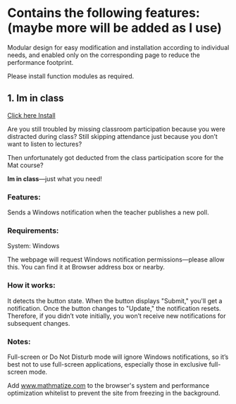 # Contains the following features: (maybe more will be added as I use)

Modular design for easy modification and installation according to individual needs, and enabled only on the corresponding page to reduce the performance footprint.

Please install function modules as required.

## 1. Im in class

[Click here Install](https://github.com/wuyilingwei/MyUserScript/raw/main/userjs/mathmatize/Im_in_class.user.js)

Are you still troubled by missing classroom participation because you were distracted during class? Still skipping attendance just because you don’t want to listen to lectures?

Then unfortunately got deducted from the class participation score for the Mat course?

**Im in class**—just what you need!

### Features:

Sends a Windows notification when the teacher publishes a new poll.

### Requirements:

System: Windows

The webpage will request Windows notification permissions—please allow this. You can find it at Browser address box or nearby.

### How it works:

It detects the button state. When the button displays "Submit," you'll get a notification. Once the button changes to "Update," the notification resets. Therefore, if you didn’t vote initially, you won’t receive new notifications for subsequent changes.

### Notes:

Full-screen or Do Not Disturb mode will ignore Windows notifications, so it’s best not to use full-screen applications, especially those in exclusive full-screen mode.

Add www.mathmatize.com to the browser's system and performance optimization whitelist to prevent the site from freezing in the background.

